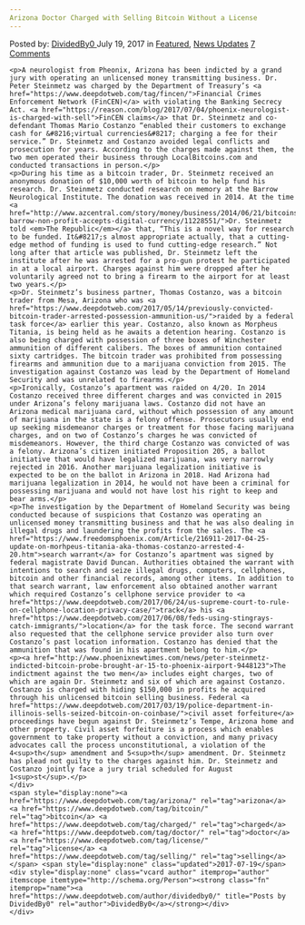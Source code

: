 ```yaml
---
Arizona Doctor Charged with Selling Bitcoin Without a License
---
```

<article class="post-listing post-21417 post type-post status-publish format-standard has-post-thumbnail hentry  tag-arizona tag-bitcoin tag-charged tag-doctor tag-license tag-selling">
    <div class="post-inner">
        <span>Posted by: <a href="https://www.deepdotweb.com/author/dividedby0/" title="">DividedBy0 </a></span>
    <span>July 19, 2017</span>
    <span>in <a href="https://www.deepdotweb.com/category/deepdot-news/" rel="category tag">Featured</a>, <a href="https://www.deepdotweb.com/category/news-updates/" rel="category tag">News Updates</a></span>
    <span><a href="https://www.deepdotweb.com/2017/07/19/arizona-doctor-charged-selling-bitcoin-without-license/#comments">7 Comments</a></span>
    </p>
    <div class="clear"></div>
    
    <p>A neurologist from Pheonix, Arizona has been indicted by a grand jury with operating an unlicensed money transmitting business. Dr. Peter Steinmetz was charged by the Department of Treasury’s <a href="https://www.deepdotweb.com/tag/fincen/">Financial Crimes Enforcement Network (FinCEN)</a> with violating the Banking Secrecy Act. <a href="https://reason.com/blog/2017/07/04/phoenix-neurologist-is-charged-with-sell">FinCEN claims</a> that Dr. Steinmetz and co-defendant Thomas Mario Costanzo “enabled their customers to exchange cash for &#8216;virtual currencies&#8217; charging a fee for their service.” Dr. Steinmetz and Costanzo avoided legal conflicts and prosecution for years. According to the charges made against them, the two men operated their business through LocalBitcoins.com and conducted transactions in person.</p>
    <p>During his time as a bitcoin trader, Dr. Steinmetz received an anonymous donation of $10,000 worth of bitcoin to help fund his research. Dr. Steinmetz conducted research on memory at the Barrow Neurological Institute. The donation was received in 2014. At the time <a href="http://www.azcentral.com/story/money/business/2014/06/21/bitcoins-barrow-non-profit-accepts-digital-currency/11228551/">Dr. Steinmetz told <em>The Republic</em></a> that, “This is a novel way for research to be funded. It&#8217;s almost appropriate actually, that a cutting-edge method of funding is used to fund cutting-edge research.” Not long after that article was published, Dr. Steinmetz left the institute after he was arrested for a pro-gun protest he participated in at a local airport. Charges against him were dropped after he voluntarily agreed not to bring a firearm to the airport for at least two years.</p>
    <p>Dr. Steinmetz’s business partner, Thomas Costanzo, was a bitcoin trader from Mesa, Arizona who was <a href="https://www.deepdotweb.com/2017/05/14/previously-convicted-bitcoin-trader-arrested-possession-ammunition-us/">raided by a federal task force</a> earlier this year. Costanzo, also known as Morpheus Titania, is being held as he awaits a detention hearing. Costanzo is also being charged with possession of three boxes of Winchester ammunition of different calibers. The boxes of ammunition contained sixty cartridges. The bitcoin trader was prohibited from possessing firearms and ammunition due to a marijuana conviction from 2015. The investigation against Costanzo was lead by the Department of Homeland Security and was unrelated to firearms.</p>
    <p>Ironically, Costanzo’s apartment was raided on 4/20. In 2014 Costanzo received three different charges and was convicted in 2015 under Arizona’s felony marijuana laws. Costanzo did not have an Arizona medical marijuana card, without which possession of any amount of marijuana in the state is a felony offense. Prosecutors usually end up seeking misdemeanor charges or treatment for those facing marijuana charges, and on two of Costanzo’s charges he was convicted of misdemeanors. However, the third charge Costanzo was convicted of was a felony. Arizona’s citizen initiated Proposition 205, a ballot initiative that would have legalized marijuana, was very narrowly rejected in 2016. Another marijuana legalization initiative is expected to be on the ballot in Arizona in 2018. Had Arizona had marijuana legalization in 2014, he would not have been a criminal for possessing marijuana and would not have lost his right to keep and bear arms.</p>
    <p>The investigation by the Department of Homeland Security was being conducted because of suspicions that Costanzo was operating an unlicensed money transmitting business and that he was also dealing in illegal drugs and laundering the profits from the sales. The <a href="https://www.freedomsphoenix.com/Article/216911-2017-04-25-update-on-morhpeus-titania-aka-thomas-costanzo-arrested-4-20.htm">search warrant</a> for Costanzo’s apartment was signed by federal magistrate David Duncan. Authorities obtained the warrant with intentions to search and seize illegal drugs, computers, cellphones, bitcoin and other financial records, among other items. In addition to that search warrant, law enforcement also obtained another warrant which required Costanzo’s cellphone service provider to <a href="https://www.deepdotweb.com/2017/06/24/us-supreme-court-to-rule-on-cellphone-location-privacy-case/">track</a> his <a href="https://www.deepdotweb.com/2017/06/08/feds-using-stingrays-catch-immigrants/">location</a> for the task force. The second warrant also requested that the cellphone service provider also turn over Costanzo’s past location information. Costanzo has denied that the ammunition that was found in his apartment belong to him.</p>
    <p><a href="http://www.phoenixnewtimes.com/news/peter-steinmetz-indicted-bitcoin-probe-brought-ar-15-to-phoenix-airport-9448123">The indictment against the two men</a> includes eight charges, two of which are again Dr. Steinmetz and six of which are against Costanzo. Costanzo is charged with hiding $150,000 in profits he acquired through his unlicensed bitcoin selling business. Federal <a href="https://www.deepdotweb.com/2017/03/19/police-department-in-illinois-sells-seized-bitcoin-on-coinbase/">civil asset forfeiture</a> proceedings have begun against Dr. Steinmetz’s Tempe, Arizona home and other property. Civil asset forfeiture is a process which enables government to take property without a conviction, and many privacy advocates call the process unconstitutional, a violation of the 4<sup>th</sup> amendment and 5<sup>th</sup> amendment. Dr. Steinmetz has plead not guilty to the charges against him. Dr. Steinmetz and Costanzo jointly face a jury trial scheduled for August 1<sup>st</sup>.</p>
    </div>
    <span style="display:none"><a href="https://www.deepdotweb.com/tag/arizona/" rel="tag">arizona</a> <a href="https://www.deepdotweb.com/tag/bitcoin/" rel="tag">bitcoin</a> <a href="https://www.deepdotweb.com/tag/charged/" rel="tag">charged</a> <a href="https://www.deepdotweb.com/tag/doctor/" rel="tag">doctor</a> <a href="https://www.deepdotweb.com/tag/license/" rel="tag">license</a> <a href="https://www.deepdotweb.com/tag/selling/" rel="tag">selling</a></span> <span style="display:none" class="updated">2017-07-19</span>
    <div style="display:none" class="vcard author" itemprop="author" itemscope itemtype="http://schema.org/Person"><strong class="fn" itemprop="name"><a href="https://www.deepdotweb.com/author/dividedby0/" title="Posts by DividedBy0" rel="author">DividedBy0</a></strong></div>
    </div>
</article>

